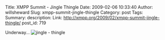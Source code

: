 Title: XMPP Summit - Jingle Thingle
Date: 2009-02-06 10:33:40
Author: willsheward
Slug: xmpp-summit-jingle-thingle
Category: post
Tags: 
Summary: description:
Link: http://xmpp.org/2009/02/xmpp-summit-jingle-thingle/
post_id: 719


Underway... ![jingle - thingle](http://stage.xmpp.org/wp-content/uploads/2009/02/jingle2.jpg)
